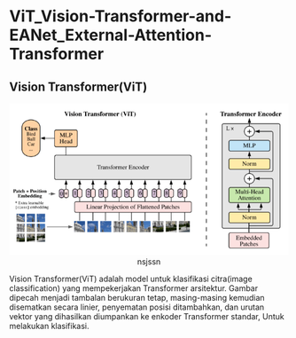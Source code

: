 # ViT_Vision-Transformer-and-EANet_External-Attention-Transformer

## Vision Transformer(ViT)

<p align="center">
 <img src="https://github.com/sultanbst123/ViT_Vision-Transformer-and-EANet_External-Attention-Transformer/blob/main/images.png"> nsjssn
</p>

Vision Transformer(ViT) adalah model untuk klasifikasi citra(image classification) yang mempekerjakan Transformer arsitektur. Gambar dipecah menjadi tambalan berukuran tetap, masing-masing kemudian disematkan secara linier, penyematan posisi ditambahkan, dan urutan vektor yang dihasilkan diumpankan ke enkoder Transformer standar, Untuk melakukan klasifikasi.

 
